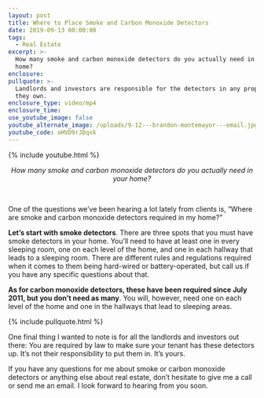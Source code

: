 ```yaml
---
layout: post
title: Where to Place Smoke and Carbon Monoxide Detectors
date: 2019-09-13 00:00:00
tags:
  - Real Estate
excerpt: >-
  How many smoke and carbon monoxide detectors do you actually need in your
  home?
enclosure:
pullquote: >-
  Landlords and investors are responsible for the detectors in any properties
  they own.
enclosure_type: video/mp4
enclosure_time:
use_youtube_image: false
youtube_alternate_image: /uploads/9-12---brandon-montemayor---email.jpg
youtube_code: oHVD9rJDqsk
---
```


{% include youtube.html %}

<center><em>How many smoke and carbon monoxide detectors do you actually need in your home?</em></center>

&nbsp;

One of the questions we’ve been hearing a lot lately from clients is, “Where are smoke and carbon monoxide detectors required in my home?”

**Let’s start with smoke detectors**. There are three spots that you must have smoke detectors in your home. You’ll need to have at least one in every sleeping room, one on each level of the home, and one in each hallway that leads to a sleeping room. There are different rules and regulations required when it comes to them being hard-wired or battery-operated, but call us if you have any specific questions about that.

**As for carbon monoxide detectors, these have been required since July 2011, but you don’t need as many**. You will, however, need one on each level of the home and one in the hallways that lead to sleeping areas.

{% include pullquote.html %}

One final thing I wanted to note is for all the landlords and investors out there: You are required by law to make sure your tenant has these detectors up. It’s not their responsibility to put them in. It’s yours.

If you have any questions for me about smoke or carbon monoxide detectors or anything else about real estate, don’t hesitate to give me a call or send me an email. I look forward to hearing from you soon.